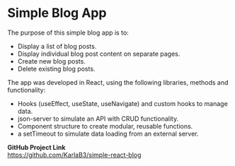 # Simple Blog App

The purpose of this simple blog app is to:
* Display a list of blog posts.
* Display individual blog post content on separate pages.
* Create new blog posts.
* Delete existing blog posts.

The app was developed in React, using the following libraries, methods and functionality:
* Hooks (useEffect, useState, useNavigate) and custom hooks to manage data.
* json-server to simulate an API with CRUD functionality.
* Component structure to create modular, reusable functions.
* a setTimeout to simulate data loading from an external server.

**GitHub Project Link**  
https://github.com/KarlaB3/simple-react-blog


